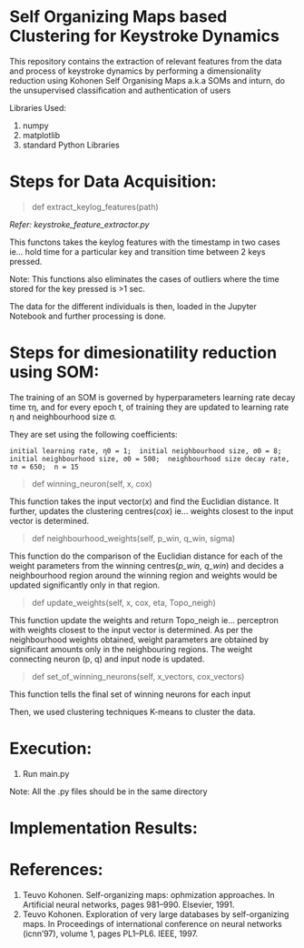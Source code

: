 # Self Organizing Maps based Clustering for Keystroke Dynamics
This repository contains the extraction of relevant features from the data and process of keystroke dynamics by performing a dimensionality reduction using Kohonen Self Organising Maps a.k.a SOMs and inturn, do the unsupervised classification and authentication of users

Libraries Used:
1. numpy
2. matplotlib
3. standard Python Libraries

# Steps for Data Acquisition:

>def extract_keylog_features(path) 

_Refer: keystroke_feature_extractor.py_

This functons takes the keylog features with the timestamp in two cases ie... hold time for a particular key and transition time between 2 keys pressed. 

Note: This functions also eliminates the cases of outliers where the time stored for the key pressed is >1 sec.

The data for the different individuals is then, loaded in the Jupyter Notebook and further processing is done.

# Steps for dimesionatility reduction using SOM:

The training of an SOM is governed by hyperparameters learning rate decay time τη, and for every epoch t, of training they are updated to learning rate η and neighbourhood size σ.

They are set using the following coefficients:

`initial learning rate, η0 = 1;  initial neighbourhood size, σ0 = 8;  initial neighbourhood size, σ0 = 500;  neighbourhood size decay rate, τσ = 650;  n = 15`

> def winning_neuron(self, x, cox)

This function takes the input vector(_x_) and find the Euclidian distance. It further, updates the clustering centres(_cox_) ie... weights closest to the input vector is determined.

> def neighbourhood_weights(self, p_win, q_win, sigma)

This function do the comparison of the Euclidian distance for each of the weight parameters from the winning centres(_p_win, q_win_) and decides a neighbourhood region around the winning region and weights would be updated significantly only in that region. 

> def update_weights(self, x, cox, eta, Topo_neigh)

This function update the weights and return Topo_neigh ie... perceptron with weights closest to the input vector is determined. As per the neighbourhood weights obtained, weight parameters are obtained by significant amounts only in the neighbouring regions. The weight connecting neuron (p, q) and input node is updated.

> def set_of_winning_neurons(self, x_vectors, cox_vectors)

This function tells the final set of winning neurons for each input

Then, we used clustering techniques K-means to cluster the data.

# Execution: 

1. Run main.py

Note: All the .py files should be in the same directory

# Implementation Results:



# References:

1. Teuvo Kohonen. Self-organizing maps: ophmization approaches. In Artificial neural networks, pages 981–990. Elsevier, 1991.
2. Teuvo Kohonen. Exploration of very large databases by self-organizing maps. In Proceedings of international conference on neural networks (icnn’97), volume 1, pages PL1–PL6. IEEE, 1997.


